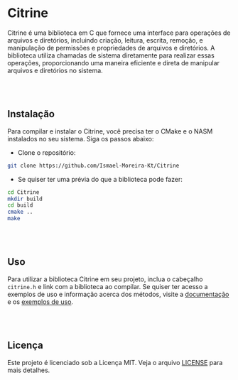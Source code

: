 # Citrine
Citrine é uma biblioteca em C que fornece uma interface para operações de arquivos e diretórios, incluindo criação, leitura, escrita, remoção, e manipulação de permissões e propriedades de arquivos e diretórios. A biblioteca utiliza chamadas de sistema diretamente para realizar essas operações, proporcionando uma maneira eficiente e direta de manipular arquivos e diretórios no sistema.

<br><br>

## Instalação
Para compilar e instalar o Citrine, você precisa ter o CMake e o NASM instalados no seu sistema. Siga os passos abaixo:
- Clone o repositório:
```bash
git clone https://github.com/Ismael-Moreira-Kt/Citrine
```

- Se quiser ter uma prévia do que a biblioteca pode fazer:
```bash
cd Citrine
mkdir build
cd build
cmake ..
make
```

<br><br>

## Uso
Para utilizar a biblioteca Citrine em seu projeto, inclua o cabeçalho `citrine.h` e link com a biblioteca ao compilar. Se quiser ter acesso a exemplos de uso e informação acerca dos métodos, visite a [documentação](./C/README.md) e os [exemplos de uso](../../examples/).

<br><br>

## Licença
Este projeto é licenciado sob a Licença MIT. Veja o arquivo [LICENSE](../../LICENSE) para mais detalhes.